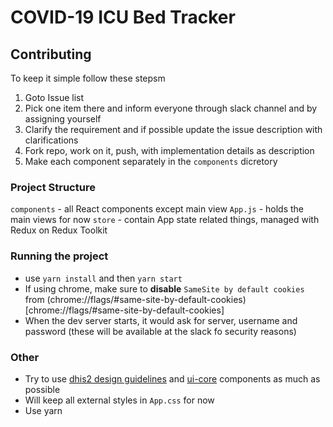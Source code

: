 COVID-19 ICU Bed Tracker
=========================


## Contributing

To keep it simple follow these stepsm
1. Goto Issue list
2. Pick one item there and inform everyone through slack channel and by assigning yourself
3. Clarify the requirement and if possible update the issue description with clarifications
4. Fork repo, work on it, push, with implementation details as description
5. Make each component separately in the `components` dicretory

### Project Structure

`components` - all React components except main view
`App.js` - holds the main views for now
`store` - contain App state related things, managed with Redux on Redux Toolkit

### Running the project

- use `yarn install` and then `yarn start`
- If using chrome, make sure to **disable** `SameSite by default cookies` from (chrome://flags/#same-site-by-default-cookies)[chrome://flags/#same-site-by-default-cookies] 
- When the dev server starts, it would ask for server, username and password (these will be available at the slack fo security reasons)

### Other

- Try to use [dhis2 design guidelines](https://github.com/dhis2/design-system) and [ui-core](https://github.com/dhis2/ui-core/tree/master/src) components as much as possible
- Will keep all external styles in `App.css` for now 
- Use yarn